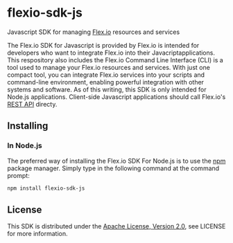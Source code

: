 # flexio-sdk-js
Javascript SDK for managing [Flex.io](https://www.flex.io) resources and services

The Flex.io SDK for Javascript is provided by Flex.io is intended for developers who want to integrate Flex.io into their Javacriptapplications.   This respository also includes the Flex.io Command Line Interface (CLI) is a tool used to manage your Flex.io resources and services.   With just one compact tool, you can integrate Flex.io services into your scripts and command-line environment, enabling powerful integration with other systems and software.   As of this writing, this SDK is only intended for Node.js applications.  Client-side Javascript applications should call Flex.io's [REST API](https://docs.flex.io/docs/rest-api) directy.

## Installing

### In Node.js

The preferred way of installing the Flex.io SDK For Node.js is to use the [npm](http://npmjs.org) package manager.  Simply type in the following command at the command prompt:

```sh
npm install flexio-sdk-js
```

## License

This SDK is distributed under the
[Apache License, Version 2.0](http://www.apache.org/licenses/LICENSE-2.0),
see LICENSE for more information.
